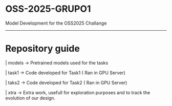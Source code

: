 # OSS-2025-GRUPO1

Model Development for the OSS2025 Challange

---

# Repository guide

| models -> Pretrained models used for the tasks

| task1 -> Code developed for Task1 ( Ran in GPU Server)

| taks2 -> Code developed for Task2 ( Ran in GPU Server)

| xtra -> Extra work, usefull for exploration purposes and to track the evolution of our design.
